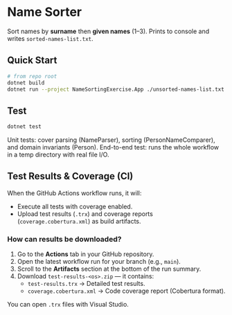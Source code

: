 # Name Sorter

Sort names by **surname** then **given names** (1–3). Prints to console and writes `sorted-names-list.txt`.

## Quick Start

```bash
# from repo root
dotnet build
dotnet run --project NameSortingExercise.App ./unsorted-names-list.txt
```

## Test

```bash
dotnet test
```

Unit tests: cover parsing (NameParser), sorting (PersonNameComparer), and domain invariants (Person).
End-to-end test: runs the whole workflow in a temp directory with real file I/O.

## Test Results & Coverage (CI)

When the GitHub Actions workflow runs, it will:

- Execute all tests with coverage enabled.
- Upload test results (`.trx`) and coverage reports (`coverage.cobertura.xml`) as build artifacts.

### How can results be downloaded?

1. Go to the **Actions** tab in your GitHub repository.
2. Open the latest workflow run for your branch (e.g., `main`).
3. Scroll to the **Artifacts** section at the bottom of the run summary.
4. Download `test-results-<os>.zip` — it contains:
   - `test-results.trx` → Detailed test results.
   - `coverage.cobertura.xml` → Code coverage report (Cobertura format).

You can open `.trx` files with Visual Studio.
